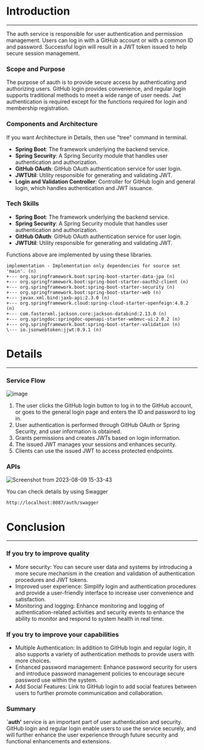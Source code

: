 
# Introduction
-----
The auth service is responsible for user authentication and permission management. Users can log in with a GitHub account or with a common ID and password. Successful login will result in a JWT token issued to help secure session management.

### Scope and Purpose

The purpose of aauth is to provide secure access by authenticating and authorizing users. GitHub login provides convenience, and regular login supports traditional methods to meet a wide range of user needs. Jwt authentication is required except for the functions required for login and membership registration.

### Components and Architecture
If you want Architecture in Details, then use "tree" command in terminal.

- **Spring Boot**: The framework underlying the backend service.
- **Spring Security**: A Spring Security module that handles user authentication and authorization.
- **GitHub OAuth**: GitHub OAuth authentication service for user login.
- **JWTUtil**: Utility responsible for generating and validating JWT.
- **Login and Validation Controller**: Controller for GitHub login and general login, which handles authentication and JWT issuance.

### Tech Skills

- **Spring Boot**: The framework underlying the backend service.
- **Spring Security**: A Spring Security module that handles user authentication and authorization.
- **GitHub OAuth**: GitHub OAuth authentication service for user login.
- **JWTUtil**: Utility responsible for generating and validating JWT.

Functions above are implemented by using these libraries.
```
implementation - Implementation only dependencies for source set 'main'. (n)
+--- org.springframework.boot:spring-boot-starter-data-jpa (n)
+--- org.springframework.boot:spring-boot-starter-oauth2-client (n)
+--- org.springframework.boot:spring-boot-starter-security (n)
+--- org.springframework.boot:spring-boot-starter-web (n)
+--- javax.xml.bind:jaxb-api:2.3.0 (n)
+--- org.springframework.cloud:spring-cloud-starter-openfeign:4.0.2 (n)
+--- com.fasterxml.jackson.core:jackson-databind:2.13.0 (n)
+--- org.springdoc:springdoc-openapi-starter-webmvc-ui:2.0.2 (n)
+--- org.springframework.boot:spring-boot-starter-validation (n)
\--- io.jsonwebtoken:jjwt:0.9.1 (n)
```

# Details
----
### Service Flow
![image](https://github.com/KEA-ACCELER/kafka-druid-superset/assets/80394866/4aa97204-301e-443b-86c6-8428b9b36ee6)

1. The user clicks the GitHub login button to log in to the GitHub account, or goes to the general login page and enters the ID and password to log in.
2. User authentication is performed through GitHub OAuth or Spring Security, and user information is obtained.
3. Grants permissions and creates JWTs based on login information.
4. The issued JWT manages your sessions and enhances security.
5. Clients can use the issued JWT to access protected endpoints.


### APIs
![Screenshot from 2023-08-09 15-33-43](https://github.com/KEA-ACCELER/kafka-druid-superset/assets/80394866/a4bb515e-9d5d-4176-b83f-9901ba30200e)

You can check details by using Swagger
```
http://localhost:8087/auth/swagger
```

# Conclusion
----
### **If you try to improve quality**

- More security: You can secure user data and systems by introducing a more secure mechanism in the creation and validation of authentication procedures and JWT tokens.
- Improved user experience: Simplify login and authentication procedures and provide a user-friendly interface to increase user convenience and satisfaction.
- Monitoring and logging: Enhance monitoring and logging of authentication-related activities and security events to enhance the ability to monitor and respond to system health in real time.

### **If you try to improve your capabilities**

- Multiple Authentication: In addition to GitHub login and regular login, it also supports a variety of authentication methods to provide users with more choices.
- Enhanced password management: Enhance password security for users and introduce password management policies to encourage secure password use within the system.
- Add Social Features: Link to GitHub login to add social features between users to further promote communication and collaboration.

### **Summary**

**`auth'** service is an important part of user authentication and security. GitHub login and regular login enable users to use the service securely, and will further enhance the user experience through future security and functional enhancements and extensions.